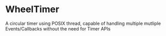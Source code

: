 # WheelTimer
A circular timer using POSIX thread, capable of handling multiple mutliple Events/Callbacks without the need for Timer APIs
